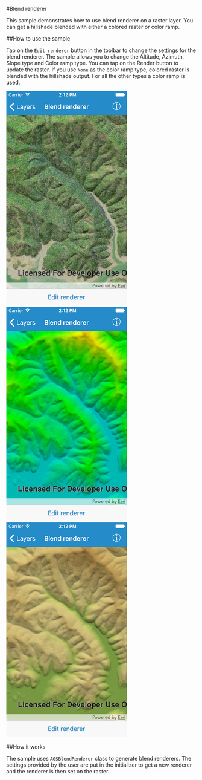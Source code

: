 #Blend renderer

This sample demonstrates how to use blend renderer on a raster layer. You can get a hillshade blended with either a colored raster or color ramp.

##How to use the sample

Tap on the `Edit renderer` button in the toolbar to change the settings for the blend renderer. The sample allows you to change the Altitude, Azimuth, Slope type and Color ramp type. You can tap on the Render button to update the raster. If you use `None` as the color ramp type, colored raster is blended with the hillshade output. For all the other types a color ramp is used.

![](image1.png)
![](image2.png)
![](image3.png)


##How it works

The sample uses `AGSBlendRenderer` class to generate blend renderers. The settings provided by the user are put in the initializer to get a new renderer and the renderer is then set on the raster.



